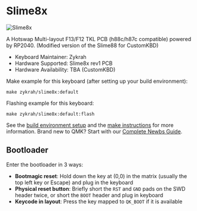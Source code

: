 # Slime8x

![Slime8x](https://i.imgur.com/DYNJZFHh.png)

A Hotswap Multi-layout F13/F12 TKL PCB (h88c/h87c compatible) powered by RP2040. (Modified version of the Slime88 for CustomKBD)

* Keyboard Maintainer: Zykrah
* Hardware Supported: Slime8x rev1 PCB
* Hardware Availability: TBA (CustomKBD)

Make example for this keyboard (after setting up your build environment):

    make zykrah/slime8x:default

Flashing example for this keyboard:

    make zykrah/slime8x:default:flash

See the [build environment setup](https://docs.qmk.fm/#/getting_started_build_tools) and the [make instructions](https://docs.qmk.fm/#/getting_started_make_guide) for more information. Brand new to QMK? Start with our [Complete Newbs Guide](https://docs.qmk.fm/#/newbs).

## Bootloader

Enter the bootloader in 3 ways:

* **Bootmagic reset**: Hold down the key at (0,0) in the matrix (usually the top left key or Escape) and plug in the keyboard
* **Physical reset button**: Briefly short the `RST` and `GND` pads on the SWD header twice, or short the `BOOT` header and plug in keyboard
* **Keycode in layout**: Press the key mapped to `QK_BOOT` if it is available
